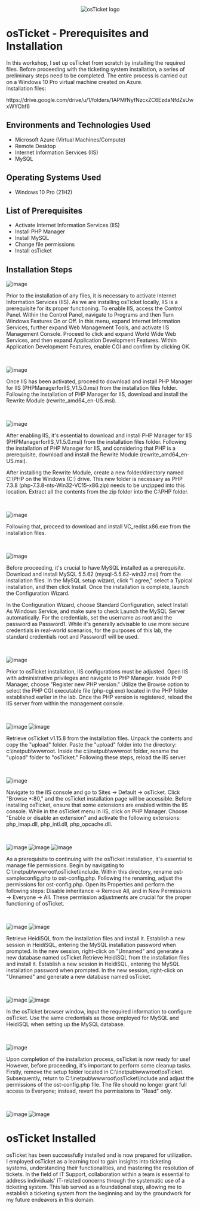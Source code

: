 <p align="center">
<img src="https://i.imgur.com/Clzj7Xs.png" alt="osTicket logo"/>
</p>

<h1>osTicket - Prerequisites and Installation</h1>
In this workshop, I set up osTicket from scratch by installing the required files. Before proceeding with the ticketing system installation, a series of preliminary steps need to be completed. The entire process is carried out on a Windows 10 Pro virtual machine created on Azure.<br />
Installation files:<p>https://drive.google.com/drive/u/1/folders/1APMfNyfNzcxZC6EzdaNfdZsUwxWYChf6</p>

<h2>Environments and Technologies Used</h2>

- Microsoft Azure (Virtual Machines/Compute)
- Remote Desktop
- Internet Information Services (IIS)
- MySQL

<h2>Operating Systems Used </h2>

- Windows 10 Pro</b> (21H2)

<h2>List of Prerequisites</h2>

- Activate Internet Information Services (IIS)
- Install PHP Manager
- Install MySQL
- Change file permissions
- Install osTicket

<h2>Installation Steps</h2>

![image](https://github.com/Skizfly/osticket-prereqs/assets/153954157/dfacea1b-7da2-4d16-80ed-12e781f61347)

<p>
</p>
<p>
Prior to the installation of any files, it is necessary to activate Internet Information Services (IIS). As we are installing osTicket locally, IIS is a prerequisite for its proper functioning. To enable IIS, access the Control Panel. Within the Control Panel, navigate to Programs and then Turn Windows Features On or Off. In this menu, expand Internet Information Services, further expand Web Management Tools, and activate IIS Management Console. Proceed to click and expand World Wide Web Services, and then expand Application Development Features. Within Application Development Features, enable CGI and confirm by clicking OK.
</p>
<br />

![image](https://github.com/Skizfly/osticket-prereqs/assets/153954157/423249c8-e0e0-4046-a40f-a1db5ff212ca)

<p>
</p>
<p>
Once IIS has been activated, proceed to download and install PHP Manager for IIS (PHPManagerforIIS_V1.5.0.msi) from the installation files folder. Following the installation of PHP Manager for IIS, download and install the Rewrite Module (rewrite_amd64_en-US.msi).
</p>
<br />

![image](https://github.com/Skizfly/osticket-prereqs/assets/153954157/bad8da65-5d39-4ecc-bb2f-bafc95fd15aa)

<p>
</p>
<p>
After enabling IIS, it's essential to download and install PHP Manager for IIS (PHPManagerforIIS_V1.5.0.msi) from the installation files folder. Following the installation of PHP Manager for IIS, and considering that PHP is a prerequisite, download and install the Rewrite Module (rewrite_amd64_en-US.msi). 

After installing the Rewrite Module, create a new folder/directory named C:\PHP on the Windows (C:) drive. This new folder is necessary as PHP 7.3.8 (php-7.3.8-nts-Win32-VC15-x86.zip) needs to be unzipped into this location. Extract all the contents from the zip folder into the C:\PHP folder.
</p>
<br />

![image](https://github.com/Skizfly/osticket-prereqs/assets/153954157/c9909e84-cf6d-499e-aa4e-45da1b2bf435)

<p>
</p>
<p>
Following that, proceed to download and install VC_redist.x86.exe from the installation files.
</p>
<br />

![image](https://github.com/Skizfly/osticket-prereqs/assets/153954157/a1256c02-a1c1-4d21-ac97-dfcab081d016)

<p>
</p>
<p>
Before proceeding, it's crucial to have MySQL installed as a prerequisite. Download and install MySQL 5.5.62 (mysql-5.5.62-win32.msi) from the installation files. In the MySQL setup wizard, click "I agree," select a Typical installation, and then click Install. Once the installation is complete, launch the Configuration Wizard.

In the Configuration Wizard, choose Standard Configuration, select Install As Windows Service, and make sure to check Launch the MySQL Server automatically. For the credentials, set the username as root and the password as Password1. While it's generally advisable to use more secure credentials in real-world scenarios, for the purposes of this lab, the standard credentials root and Password1 will be used.
</p>
<br />

![image](https://github.com/Skizfly/osticket-prereqs/assets/153954157/9c23c4c4-7777-4649-a879-c1d11540f893)

<p>
</p>
<p>
Prior to osTicket installation, IIS configurations must be adjusted. Open IIS with administrative privileges and navigate to PHP Manager. Inside PHP Manager, choose "Register new PHP version." Utilize the Browse option to select the PHP CGI executable file (php-cgi.exe) located in the PHP folder established earlier in the lab. Once the PHP version is registered, reload the IIS server from within the management console.
</p>
<br />

![image](https://github.com/Skizfly/osticket-prereqs/assets/153954157/1d8f32fb-f8e2-45af-aa03-9793fe7dad5d)
![image](https://github.com/Skizfly/osticket-prereqs/assets/153954157/87a3cba8-6713-4496-8c8a-d8fa023f2517)

<p>
</p>
<p>
Retrieve osTicket v1.15.8 from the installation files. Unpack the contents and copy the "upload" folder. Paste the "upload" folder into the directory: c:\inetpub\wwwroot. Inside the c:\inetpub\wwwroot folder, rename the "upload" folder to "osTicket." Following these steps, reload the IIS server.</p>
<br />

![image](https://github.com/Skizfly/osticket-prereqs/assets/153954157/4cf20f22-f292-417e-a8c1-909a34c4b1bf)

<p>
</p>
<p>
Navigate to the IIS console and go to Sites -> Default -> osTicket. Click "Browse *:80," and the osTicket installation page will be accessible. Before installing osTicket, ensure that some extensions are enabled within the IIS console. While in the osTicket menu in IIS, click on PHP Manager. Choose "Enable or disable an extension" and activate the following extensions: php_imap.dll, php_intl.dll, php_opcache.dll.
</p>
<br />

![image](https://github.com/Skizfly/osticket-prereqs/assets/153954157/aa6dd533-89d1-4cf3-8fbd-21b928b83bb3)
![image](https://github.com/Skizfly/osticket-prereqs/assets/153954157/693b83b0-3f15-4a1a-a920-a6f854f8b87e)
![image](https://github.com/Skizfly/osticket-prereqs/assets/153954157/cfbd86e5-26c8-4dfb-9947-f6b9aea12b2b)

<p>
</p>
<p>
As a prerequisite to continuing with the osTicket installation, it's essential to manage file permissions. Begin by navigating to C:\inetpub\wwwroot\osTicket\include. Within this directory, rename ost-sampleconfig.php to ost-config.php. Following the renaming, adjust the permissions for ost-config.php. Open its Properties and perform the following steps: Disable inheritance -> Remove All, and in New Permissions -> Everyone -> All. These permission adjustments are crucial for the proper functioning of osTicket.
</p>
<br />

![image](https://github.com/Skizfly/osticket-prereqs/assets/153954157/fdf34127-ca68-4a0a-b55d-56915ebe89e8)
![image](https://github.com/Skizfly/osticket-prereqs/assets/153954157/358806bc-ea80-4e10-a572-f279ff503575)

<p>
</p>
<p>
Retrieve HeidiSQL from the installation files and install it. Establish a new session in HeidiSQL, entering the MySQL installation password when prompted. In the new session, right-click on "Unnamed" and generate a new database named osTicket.Retrieve HeidiSQL from the installation files and install it. Establish a new session in HeidiSQL, entering the MySQL installation password when prompted. In the new session, right-click on "Unnamed" and generate a new database named osTicket.
</p>
<br />

![image](https://github.com/Skizfly/osticket-prereqs/assets/153954157/970a4e27-934f-426c-9f66-e45e95117853)
![image](https://github.com/Skizfly/osticket-prereqs/assets/153954157/2bb86e71-2b5a-41f8-8cbe-6a0403dd8907)

<p>
</p>
<p>
In the osTicket browser window, input the required information to configure osTicket. Use the same credentials as those employed for MySQL and HeidiSQL when setting up the MySQL database.
</p>
<br />

![image](https://github.com/Skizfly/osticket-prereqs/assets/153954157/41d3017b-e881-4672-a4fd-c6c769007b1c)

<p>
</p>
<p>
Upon completion of the installation process, osTicket is now ready for use! However, before proceeding, it's important to perform some cleanup tasks. Firstly, remove the setup folder located in C:\inetpub\wwwroot\osTicket. Subsequently, return to C:\inetpub\wwwroot\osTicket\include and adjust the permissions of the ost-config.php file. The file should no longer grant full access to Everyone; instead, revert the permissions to "Read" only.
</p>
<br />

![image](https://github.com/Skizfly/osticket-prereqs/assets/153954157/7fa4731f-e818-4e41-a26c-cdcdc654664a)
![image](https://github.com/Skizfly/osticket-prereqs/assets/153954157/e04a0c41-1a6e-422f-9eff-20802e6cbef0)

<p>
<h1>osTicket Installed</h1>
</p>
<p>
osTicket has been successfully installed and is now prepared for utilization. I employed osTicket as a learning tool to gain insights into ticketing systems, understanding their functionalities, and mastering the resolution of tickets. In the field of IT Support, collaboration within a team is essential to address individuals' IT-related concerns through the systematic use of a ticketing system. This lab served as a foundational step, allowing me to establish a ticketing system from the beginning and lay the groundwork for my future endeavors in this domain.
</p>
<br />
